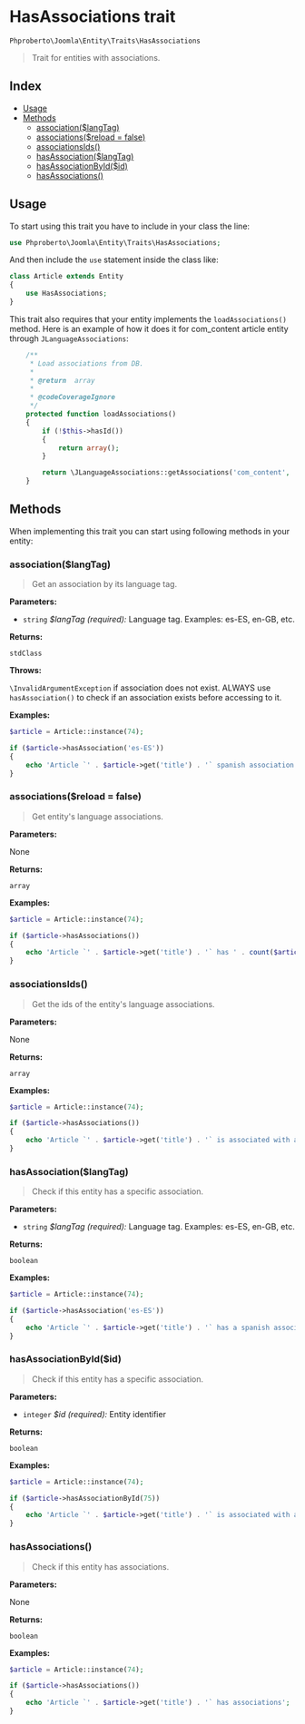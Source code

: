 # HasAssociations trait

`Phproberto\Joomla\Entity\Traits\HasAssociations`

> Trait for entities with associations.

## Index  

* [Usage](#usage)
* [Methods](#methods)
    * [association($langTag)](#association)
    * [associations($reload = false)](#associations)
    * [associationsIds()](#associationsIds)
    * [hasAssociation($langTag)](#hasAssociation)
    * [hasAssociationById($id)](#hasAssociationById)
    * [hasAssociations()](#hasAssociations)

## Usage <a id="usage"></a>

To start using this trait you have to include in your class the line:

```php
use Phproberto\Joomla\Entity\Traits\HasAssociations;
```

And then include the `use` statement inside the class like:

```php
class Article extends Entity
{
	use HasAssociations;
}
```

This trait also requires that your entity implements the `loadAssociations()` method. Here is an example of how it does it for com_content article entity through `JLanguageAssociations`:  

```php
	/**
	 * Load associations from DB.
	 *
	 * @return  array
	 *
	 * @codeCoverageIgnore
	 */
	protected function loadAssociations()
	{
		if (!$this->hasId())
		{
			return array();
		}

		return \JLanguageAssociations::getAssociations('com_content', '#__content', 'com_content.item', $this->id());
	}
``` 

## Methods <a id="methods"></a>

When implementing this trait you can start using following methods in your entity:

### association($langTag) <a id="association"></a>

> Get an association by its language tag.

**Parameters:**

* `string` *$langTag (required):* Language tag. Examples: es-ES, en-GB, etc.

**Returns:**

`stdClass`

**Throws:**

`\InvalidArgumentException` if association does not exist. ALWAYS use `hasAssociation()` to check if an association exists before accessing to it.

**Examples:**

```php
$article = Article::instance(74);

if ($article->hasAssociation('es-ES'))
{
	echo 'Article `' . $article->get('title') . '` spanish association is ' . $article->association('es-ES')->id;
}
```

### associations($reload = false) <a id="associations"></a>

> Get entity's language associations.

**Parameters:**

None

**Returns:**

`array`

**Examples:**

```php
$article = Article::instance(74);

if ($article->hasAssociations())
{
	echo 'Article `' . $article->get('title') . '` has ' . count($article->associations()) . ' associations';
}
```

### associationsIds() <a id="associationsIds"></a>

> Get the ids of the entity's language associations.

**Parameters:**

None

**Returns:**

`array`

**Examples:**

```php
$article = Article::instance(74);

if ($article->hasAssociations())
{
	echo 'Article `' . $article->get('title') . '` is associated with articles with ids: ' . implode(',', $article->associationsIds());
}
```

### hasAssociation($langTag) <a id="hasAssociation"></a>

> Check if this entity has a specific association.

**Parameters:**

* `string` *$langTag (required):* Language tag. Examples: es-ES, en-GB, etc.

**Returns:**

`boolean`

**Examples:**

```php
$article = Article::instance(74);

if ($article->hasAssociation('es-ES'))
{
	echo 'Article `' . $article->get('title') . '` has a spanish association';
}
```

### hasAssociationById($id) <a id="hasAssociationById"></a>

> Check if this entity has a specific association.

**Parameters:**

* `integer` *$id (required):* Entity identifier

**Returns:**

`boolean`

**Examples:**

```php
$article = Article::instance(74);

if ($article->hasAssociationById(75))
{
	echo 'Article `' . $article->get('title') . '` is associated with article 75';
}
```

### hasAssociations() <a id="hasAssociations"></a>

> Check if this entity has associations.

**Parameters:**

None

**Returns:**

`boolean`

**Examples:**

```php
$article = Article::instance(74);

if ($article->hasAssociations())
{
	echo 'Article `' . $article->get('title') . '` has associations';
}
```
